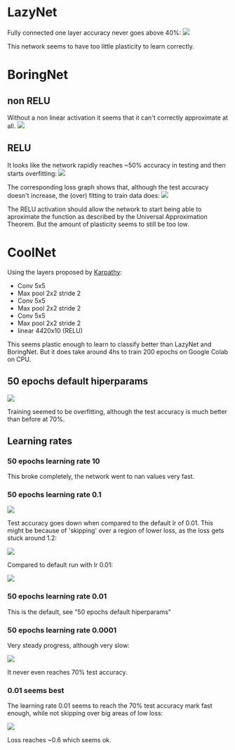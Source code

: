 # LazyNet
Fully connected one layer accuracy never goes above 40%:
<img src="img/lazynet/acc.png" />

This network seems to have too little plasticity to learn correctly.

# BoringNet
## non RELU
Without a non linear activation it seems that it can't correctly approximate at all.
<img src="img/boringnet/non relu/acc.png" />

## RELU
It looks like the network rapidly reaches ~50% accuracy in testing and then starts overfitting:
<img src="img/boringnet/relu/acc.png" />

The corresponding loss graph shows that, although the test accuracy doesn't increase, the (over) fitting to train data does:
<img src="img/boringnet/relu/loss.png" />

The RELU activation should allow the network to start being able to aproximate the function as described by the Universal Approximation Theorem.
But the amount of plasticity seems to still be too low.

# CoolNet

Using the layers proposed by [Karpathy](https://cs.stanford.edu/people/karpathy/convnetjs/demo/cifar10.html):
* Conv 5x5
* Max pool 2x2 stride 2
* Conv 5x5
* Max pool 2x2 stride 2
* Conv 5x5
* Max pool 2x2 stride 2
* linear 4*4*20x10 (RELU)

This seems plastic enough to learn to classify better than LazyNet and BoringNet.
But it does take around 4hs to train 200 epochs on Google Colab on CPU.

## 50 epochs default hiperparams
<img src="img/coolnet/basic/acc.png" />

Training seemed to be overfitting, although the test accuracy is much better than before at 70%.

## Learning rates

### 50 epochs learning rate 10

This broke completely, the network went to nan values very fast.

### 50 epochs learning rate 0.1

<img src="img/coolnet/lr 0.1/acc.png" />

Test accuracy goes down when compared to the default lr of 0.01. 
This might be because of 'skipping' over a region of lower loss, as the loss gets stuck around 1.2:

<img src="img/coolnet/lr 0.1/loss.png" />

Compared to default run with lr 0.01:

<img src="img/coolnet/basic/loss.png" />

### 50 epochs learning rate 0.01

This is the default, see "50 epochs default hiperparams"

### 50 epochs learning rate 0.0001

Very steady progress, although very slow:

<img src="img/coolnet/lr 0.0001/acc.png" />

It never even reaches 70% test accuracy.

### 0.01 seems best

The learning rate 0.01 seems to reach the 70% test accuracy mark fast enough, while not skipping over big areas of low loss:

<img src="img/coolnet/basic/loss.png" />

Loss reaches ~0.6 which seems ok.

